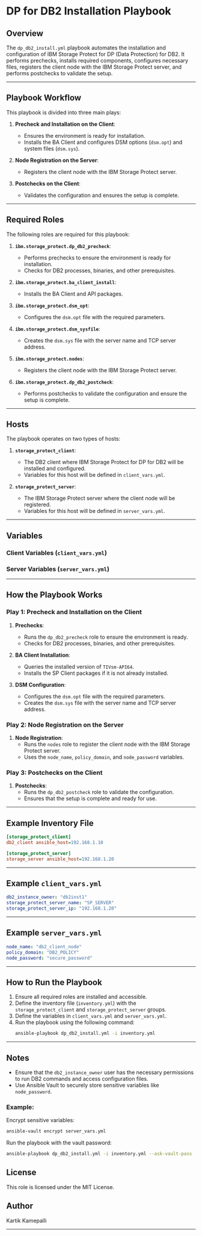 # DP for DB2 Installation Playbook

## Overview
The `dp_db2_install.yml` playbook automates the installation and configuration of IBM Storage Protect for DP (Data Protection) for DB2. It performs prechecks, installs required components, configures necessary files, registers the client node with the IBM Storage Protect server, and performs postchecks to validate the setup.

---

## Playbook Workflow
This playbook is divided into three main plays:
1. **Precheck and Installation on the Client**:
   - Ensures the environment is ready for installation.
   - Installs the BA Client and configures DSM options (`dsm.opt`) and system files (`dsm.sys`).

2. **Node Registration on the Server**:
   - Registers the client node with the IBM Storage Protect server.

3. **Postchecks on the Client**:
   - Validates the configuration and ensures the setup is complete.

---

## Required Roles
The following roles are required for this playbook:
1. **`ibm.storage_protect.dp_db2_precheck`**:
   - Performs prechecks to ensure the environment is ready for installation.
   - Checks for DB2 processes, binaries, and other prerequisites.

2. **`ibm.storage_protect.ba_client_install`**:
   - Installs the BA Client and API packages.

3. **`ibm.storage_protect.dsm_opt`**:
   - Configures the `dsm.opt` file with the required parameters.

4. **`ibm.storage_protect.dsm_sysfile`**:
   - Creates the `dsm.sys` file with the server name and TCP server address.

5. **`ibm.storage_protect.nodes`**:
   - Registers the client node with the IBM Storage Protect server.

6. **`ibm.storage_protect.dp_db2_postcheck`**:
   - Performs postchecks to validate the configuration and ensure the setup is complete.

---

## Hosts
The playbook operates on two types of hosts:
1. **`storage_protect_client`**:
   - The DB2 client where IBM Storage Protect for DP for DB2 will be installed and configured.
   - Variables for this host will be defined in `client_vars.yml`.

2. **`storage_protect_server`**:
   - The IBM Storage Protect server where the client node will be registered.
   - Variables for this host will be defined in `server_vars.yml`.

---

## Variables
### **Client Variables (`client_vars.yml`)**
### **Server Variables (`server_vars.yml`)**
---

## How the Playbook Works
### **Play 1: Precheck and Installation on the Client**
1. **Prechecks**:
   - Runs the `dp_db2_precheck` role to ensure the environment is ready.
   - Checks for DB2 processes, binaries, and other prerequisites.

2. **BA Client Installation**:
   - Queries the installed version of `TIVsm-API64`.
   - Installs the SP Client packages if it is not already installed.

3. **DSM Configuration**:
   - Configures the `dsm.opt` file with the required parameters.
   - Creates the `dsm.sys` file with the server name and TCP server address.

### **Play 2: Node Registration on the Server**
1. **Node Registration**:
   - Runs the `nodes` role to register the client node with the IBM Storage Protect server.
   - Uses the `node_name`, `policy_domain`, and `node_password` variables.

### **Play 3: Postchecks on the Client**
1. **Postchecks**:
   - Runs the `dp_db2_postcheck` role to validate the configuration.
   - Ensures that the setup is complete and ready for use.

---

## Example Inventory File
```ini
[storage_protect_client]
db2_client ansible_host=192.168.1.10

[storage_protect_server]
storage_server ansible_host=192.168.1.20
```

---

## Example `client_vars.yml`
```yaml
db2_instance_owner: "db2inst1"
storage_protect_server_name: "SP_SERVER"
storage_protect_server_ip: "192.168.1.20"
```

---

## Example `server_vars.yml`
```yaml
node_name: "db2_client_node"
policy_domain: "DB2_POLICY"
node_password: "secure_password"
```

---

## How to Run the Playbook
1. Ensure all required roles are installed and accessible.
2. Define the inventory file (`inventory.yml`) with the `storage_protect_client` and `storage_protect_server` groups.
3. Define the variables in `client_vars.yml` and `server_vars.yml`.
4. Run the playbook using the following command:
   ```bash
   ansible-playbook dp_db2_install.yml -i inventory.yml
   ```

---

## Notes
- Ensure that the `db2_instance_owner` user has the necessary permissions to run DB2 commands and access configuration files.
- Use Ansible Vault to securely store sensitive variables like `node_password`.

### Example:
Encrypt sensitive variables:
```bash
ansible-vault encrypt server_vars.yml
```

Run the playbook with the vault password:
```bash
ansible-playbook dp_db2_install.yml -i inventory.yml --ask-vault-pass
```
## License
This role is licensed under the MIT License.

## Author
Kartik Kamepalli

---

